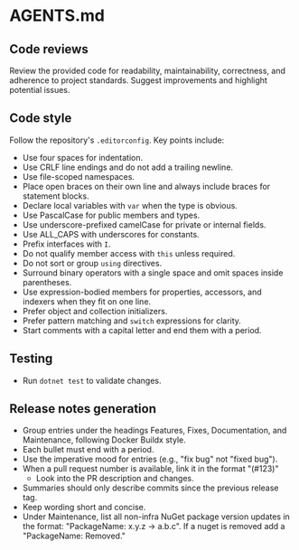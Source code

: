 # AGENTS.md

## Code reviews
Review the provided code for readability, maintainability, correctness, and adherence to project standards. Suggest improvements and highlight potential issues.

## Code style
Follow the repository's `.editorconfig`. Key points include:

- Use four spaces for indentation.
- Use CRLF line endings and do not add a trailing newline.
- Use file-scoped namespaces.
- Place open braces on their own line and always include braces for statement blocks.
- Declare local variables with `var` when the type is obvious.
- Use PascalCase for public members and types.
- Use underscore-prefixed camelCase for private or internal fields.
- Use ALL_CAPS with underscores for constants.
- Prefix interfaces with `I`.
- Do not qualify member access with `this` unless required.
- Do not sort or group `using` directives.
- Surround binary operators with a single space and omit spaces inside parentheses.
- Use expression-bodied members for properties, accessors, and indexers when they fit on one line.
- Prefer object and collection initializers.
- Prefer pattern matching and `switch` expressions for clarity.
- Start comments with a capital letter and end them with a period.

## Testing
- Run `dotnet test` to validate changes.

## Release notes generation
- Group entries under the headings Features, Fixes, Documentation, and Maintenance, following Docker Buildx style.
- Each bullet must end with a period.
- Use the imperative mood for entries (e.g., "fix bug" not "fixed bug").
- When a pull request number is available, link it in the format "(#123)"
    - Look into the PR description and changes.
- Summaries should only describe commits since the previous release tag.
- Keep wording short and concise.
- Under Maintenance, list all non-infra NuGet package version updates in the format: "PackageName: x.y.z → a.b.c". If a nuget is removed add a "PackageName: Removed."